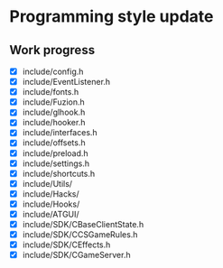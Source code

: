 # Programming style update

## Work progress
- [x] include/config.h
- [x] include/EventListener.h
- [x] include/fonts.h
- [x] include/Fuzion.h
- [x] include/glhook.h
- [x] include/hooker.h
- [x] include/interfaces.h
- [x] include/offsets.h
- [x] include/preload.h
- [x] include/settings.h
- [x] include/shortcuts.h
- [x] include/Utils/
- [x] include/Hacks/
- [x] include/Hooks/
- [x] include/ATGUI/
- [x] include/SDK/CBaseClientState.h
- [x] include/SDK/CCSGameRules.h
- [x] include/SDK/CEffects.h
- [x] include/SDK/CGameServer.h
